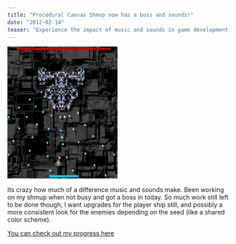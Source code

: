 ```yaml
---
title: "Procedural Canvas Shmup now has a boss and sounds!"
date: "2012-02-14"
teaser: "Experience the impact of music and sounds in game development as my shmup project progresses. Witness the addition of a boss character and learn about upcoming features like player ship upgrades and a consistent enemy design. Follow the development journey and explore the possibilities of this exciting shoot 'em up game."
---
```


[![](images/shmupboss-250x300.png "shmupboss")](http://www.somethinghitme.com/wp-content/uploads/2012/02/shmupboss.png)

Its crazy how much of a difference music and sounds make. Been working on my shmup when not busy and got a boss in today. So much work still left to be done though, I want upgrades for the player ship still, and possibly a more consistent look for the enemies depending on the seed (like a shared color scheme).

[You can check out my progress here](http://www.somethinghitme.com/pprojects/shump/)
